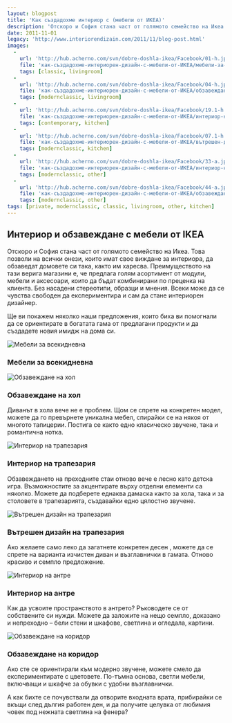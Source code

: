 ```yaml
---
layout: blogpost
title: 'Как създадохме интериор с (мебели от ИКЕА)'
description: 'Отскоро и София стана част от голямото семейство на Икеа. Това позволи на всички онези, които имат свое виждане за интериора, да обзаведат домовете си така, както им харесва. Ще ви покажем няколко наши предложения, които биха ви помогнали да се ориентирате в богатата гама от предлагани продукти и да създадете новия имидж на дома си.'
date: 2011-11-01
legacy: 'http://www.interiorendizain.com/2011/11/blog-post.html'
images:
  -
    url: 'http://hub.acherno.com/svn/dobre-doshla-ikea/Facebook/01-h.jpg'
    file: 'как-създадохме-интериорен-дизайн-с-мебели-от-ИКЕА/мебели-за-всекидневна.jpg'
    tags: [classic, livingroom]
  -
    url: 'http://hub.acherno.com/svn/dobre-doshla-ikea/Facebook/04-h.jpg'
    file: 'как-създадохме-интериорен-дизайн-с-мебели-от-ИКЕА/обзавеждане-на-хол.jpg'
    tags: [modernclassic, livingroom]
  -
    url: 'http://hub.acherno.com/svn/dobre-doshla-ikea/Facebook/19.1-h.jpg'
    file: 'как-създадохме-интериорен-дизайн-с-мебели-от-ИКЕА/интериор-на-трапезария-с-ИКЕА.jpg'
    tags: [contemporary, kitchen]
  -
    url: 'http://hub.acherno.com/svn/dobre-doshla-ikea/Facebook/07.1-h.jpg'
    file: 'как-създадохме-интериорен-дизайн-с-мебели-от-ИКЕА/вътрешен-дизайн-на-трапезария.jpg'
    tags: [modernclassic, kitchen]
  -
    url: 'http://hub.acherno.com/svn/dobre-doshla-ikea/Facebook/33-a.jpg'
    file: 'как-създадохме-интериорен-дизайн-с-мебели-от-ИКЕА/интериор-на-антре.jpg'
    tags: [modernclassic, other]
  -
    url: 'http://hub.acherno.com/svn/dobre-doshla-ikea/Facebook/44-a.jpg'
    file: 'как-създадохме-интериорен-дизайн-с-мебели-от-ИКЕА/обзавеждане-на-коридор.jpg'
    tags: [modernclassic, other]
tags: [private, modernclassic, classic, livingroom, other, kitchen]
---
```

## **Интериор** и **обзавеждане** с мебели от IKEA
Отскоро и София стана част от голямото семейство на Икеа. Това позволи на всички онези, които имат свое виждане за интериора, да обзаведат домовете си така, както им харесва. Преимуществото на тази верига магазини е, че предлага голям асортимент от модули, мебели и аксесоари, които да бъдат комбинирани по преценка на клиента. Без насадени стереотипи, образци и мнения. Всеки може да се чувства свободен да експериментира и сам да стане интериорен дизайнер.

Ще ви покажем няколко наши предложения, които биха ви помогнали да се ориентирате в богатата гама от предлагани продукти и да създадете новия имидж на дома си.

![Мебели за всекидневна](как-създадохме-интериорен-дизайн-с-мебели-от-ИКЕА/мебели-за-всекидневна.jpg)
### Мебели за **всекидневна**

![Обзавеждане на хол](как-създадохме-интериорен-дизайн-с-мебели-от-ИКЕА/обзавеждане-на-хол.jpg)
### Обзавеждане на **хол**

Диванът в хола вече не е проблем. Щом се спрете на конкретен модел, можете да го превърнете уникална мебел, спирайки се на някоя от многото тапицерии. Постига се както едно класическо звучене, така и романтична нотка.

![Интериор на трапезария](как-създадохме-интериорен-дизайн-с-мебели-от-ИКЕА/интериор-на-трапезария-с-ИКЕА.jpg)
### Интериор на **трапезария**

Обзавеждането на преходните стаи отново вече е лесно като детска игра. Възможностите за акцентирате върху отделни елементи са няколко. Можете да подберете еднаква дамаска както за хола, така и за столовете в трапезарията, създавайки едно цялостно звучене.
  
![Вътрешен дизайн на трапезария](как-създадохме-интериорен-дизайн-с-мебели-от-ИКЕА/вътрешен-дизайн-на-трапезария.jpg)
### Вътрешен дизайн на **трапезария**

Ако желаете само леко да загатнете конкретен десен , можете да се спрете на варианта изчистен диван и възглавнички в гамата. Отново красиво и семпло предложение.

![Интериор на антре](как-създадохме-интериорен-дизайн-с-мебели-от-ИКЕА/интериор-на-антре.jpg)
### Интериор на **антре**

Как да усвоите пространството в антрето? Ръководете се от собствените си нужди. Можете да заложите на нещо семпло, доказано и непреходно – бели стени и шкафове, светлина и огледала, картини.

![Обзавеждане на коридор](как-създадохме-интериорен-дизайн-с-мебели-от-ИКЕА/обзавеждане-на-коридор.jpg)
### Обзавеждане на **коридор**

Ако сте се ориентирали към модерно звучене, можете смело да експериментирате с цветовете. По-тъмна основа, светли мебели, включващи и шкафче за обувки с удобни възглавнички.

А как бихте се почувствали да отворите входната врата, прибирайки се вкъщи след дългия работен ден, и да получите целувка от любимия човек под нежната светлина на фенера?
